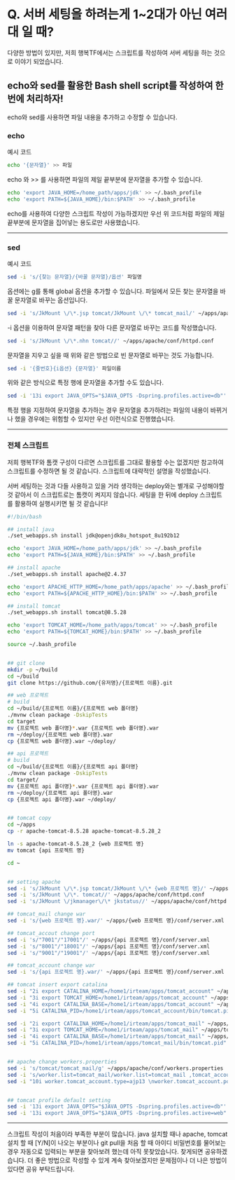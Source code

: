 # Q. 서버 세팅을 하려는게 1~2대가 아닌 여러대 일 때?
다양한 방법이 있지만, 저희 행복TF에서는 스크립트를 작성하여 서버 세팅을 하는 것으로 이야기 되었습니다. 


## echo와 sed를 활용한 Bash shell script를 작성하여 한번에 처리하자!

echo와 sed를 사용하면 파일 내용을 추가하고 수정할 수 있습니다. 

### echo
예시 코드
```bash
echo '{문자열}' >> 파일
```
echo 와 >> 를 사용하면 파일의 제일 끝부분에 문자열을 추가할 수 있습니다.
```bash
echo 'export JAVA_HOME=/home_path/apps/jdk' >> ~/.bash_profile
echo 'export PATH=${JAVA_HOME}/bin:$PATH' >> ~/.bash_profile
```
echo를 사용하여 다양한 스크립트 작성이 가능하겠지만 우선 위 코드처럼 파일의 제일 끝부분에 문자열을 집어넣는 용도로만 사용했습니다.


* * *


### sed 
예시 코드
```bash
sed -i 's/{찾는 문자열}/{바꿀 문자열}/옵션' 파일명
```
옵션에는 g를 통해 global 옵션을 추가할 수 있습니다. 파일에서 모든 찾는 문자열을 바꿀 문자열로 바꾸는 옵션입니다.

```bash
sed -i 's/JkMount \/\*.jsp tomcat/JkMount \/\* tomcat_mail/' ~/apps/apache/conf/httpd.conf
```
-i 옵션을 이용하여 문자열 패턴을 찾아 다른 문자열로 바꾸는 코드를 작성했습니다.

```bash
sed -i 's/JkMount \/\*.nhn tomcat//' ~/apps/apache/conf/httpd.conf
```
문자열을 지우고 싶을 때 위와 같은 방법으로 빈 문자열로 바꾸는 것도 가능합니다.

```bash
sed -i '{줄번호}{i옵션} {문자열}' 파일이름
```
위와 같은 방식으로 특정 행에 문자열을 추가할 수도 있습니다.
```bash
sed -i '13i export JAVA_OPTS="$JAVA_OPTS -Dspring.profiles.active=db"' ~/apps/tomcat_account/bin/setenv.sh
```
특정 행을 지정하여 문자열을 추가하는 경우 문자열을 추가하려는 파일의 내용이 바뀌거나 했을 경우에는 위험할 수 있지만 우선 이런식으로 진행했습니다.



* * *

### 전체 스크립트
저희 행복TF와 톰캣 구성이 다르면 스크립트를 그대로 활용할 수는 없겠지만 참고하여 스크립트를 수정하면 될 것 같습니다.
스크립트에 대략적인 설명을 작성했습니다.

서버 세팅하는 것과 다들 사용하고 있을 거라 생각하는 deploy와는 별개로 구성해야할 것 같아서 이 스크립트로는 톰캣이 켜지지 않습니다.
세팅을 한 뒤에 deploy 스크립트를 활용하여 실행시키면 될 것 같습니다!
```bash
#!/bin/bash

## install java
./set_webapps.sh install jdk@openjdk8u_hotspot_8u192b12

echo 'export JAVA_HOME=/home_path/apps/jdk' >> ~/.bash_profile
echo 'export PATH=${JAVA_HOME}/bin:$PATH' >> ~/.bash_profile

## install apache
./set_webapps.sh install apache@2.4.37

echo 'export APACHE_HTTP_HOME=/home_path/apps/apache' >> ~/.bash_profile
echo 'export PATH=${APACHE_HTTP_HOME}/bin:$PATH' >> ~/.bash_profile

## install tomcat
./set_webapps.sh install tomcat@8.5.28

echo 'export TOMCAT_HOME=/home_path/apps/tomcat' >> ~/.bash_profile
echo 'export PATH=${TOMCAT_HOME}/bin:$PATH' >> ~/.bash_profile

source ~/.bash_profile


## git clone
mkdir -p ~/build
cd ~/build
git clone https://github.com/{유저명}/{프로젝트 이름}.git

## web 프로젝트
# build
cd ~/build/{프로젝트 이름}/{프로젝트 web 폴더명}
./mvnw clean package -DskipTests
cd target
mv {프로젝트 web 폴더명}*.war {프로젝트 web 폴더명}.war
rm ~/deploy/{프로젝트 web 폴더명}.war
cp {프로젝트 web 폴더명}.war ~/deploy/

## api 프로젝트
# build
cd ~/build/{프로젝트 이름}/{프로젝트 api 폴더명}
./mvnw clean package -DskipTests
cd target/
mv {프로젝트 api 폴더명}*.war {프로젝트 api 폴더명}.war
rm ~/deploy/{프로젝트 api 폴더명}.war
cp {프로젝트 api 폴더명}.war ~/deploy/


## tomcat copy
cd ~/apps
cp -r apache-tomcat-8.5.28 apache-tomcat-8.5.28_2

ln -s apache-tomcat-8.5.28_2 {web 프로젝트 명}
mv tomcat {api 프로젝트 명}

cd ~


## setting apache
sed -i 's/JkMount \/\*.jsp tomcat/JkMount \/\* {web 프로젝트 명}/' ~/apps/apache/conf/httpd.conf
sed -i 's/JkMount \/\*. tomcat//' ~/apps/apache/conf/httpd.conf
sed -i 's/JkMount \/jkmanager\/\* jkstatus//' ~/apps/apache/conf/httpd.conf

## tomcat_mail change war
sed -i 's/{web 프로젝트 명}.war/' ~/apps/{web 프로젝트 명}/conf/server.xml

## tomcat_accout change port
sed -i 's/"7001"/"17001"/' ~/apps/{api 프로젝트 명}/conf/server.xml
sed -i 's/"8001"/"18001"/' ~/apps/{api 프로젝트 명}/conf/server.xml
sed -i 's/"9001"/"19001"/' ~/apps/{api 프로젝트 명}/conf/server.xml

## tomcat_account change war
sed -i 's/{api 프로젝트 명}.war/' ~/apps/{api 프로젝트 명}/conf/server.xml

## tomcat insert export catalina
sed -i "2i export CATALINA_HOME=/home1/irteam/apps/tomcat_account" ~/apps/tomcat_account/bin/catalina.sh
sed -i "3i export TOMCAT_HOME=/home1/irteam/apps/tomcat_account" ~/apps/tomcat_account/bin/catalina.sh
sed -i "4i export CATALINA_BASE=/home1/irteam/apps/tomcat_account" ~/apps/tomcat_account/bin/catalina.sh
sed -i "5i CATALINA_PID=/home1/irteam/apps/tomcat_account/bin/tomcat.pid" ~/apps/tomcat_account/bin/catalina.sh

sed -i "2i export CATALINA_HOME=/home1/irteam/apps/tomcat_mail" ~/apps/tomcat_mail/bin/catalina.sh
sed -i "3i export TOMCAT_HOME=/home1/irteam/apps/tomcat_mail" ~/apps/tomcat_mail/bin/catalina.sh
sed -i "4i export CATALINA_BASE=/home1/irteam/apps/tomcat_mail" ~/apps/tomcat_mail/bin/catalina.sh
sed -i "5i CATALINA_PID=/home1/irteam/apps/tomcat_mail/bin/tomcat.pid" ~/apps/tomcat_mail/bin/catalina.sh


## apache change workers.properties
sed -i 's/tomcat/tomcat_mail/g' ~/apps/apache/conf/workers.properties
sed -i 's/worker.list=tomcat_mail/worker.list=tomcat_mail ,tomcat_account/' ~/apps/apache/conf/workers.properties
sed -i "10i worker.tomcat_account.type=ajp13 \nworker.tomcat_account.port=18001\n#worker.tomcat_account.connect_timeout=1000\n#worker.tomcat_account.prepost_timeout=1000\nworker.tomcat_account.socket_timeout=10\nworker.tomcat_account.connection_pool_timeout=10\n#worker.tomcat_account.reply_timeout=1000\n" ~/apps/apache/conf/workers.properties


## tomcat profile default setting
sed -i '13i export JAVA_OPTS="$JAVA_OPTS -Dspring.profiles.active=db"' ~/apps/tomcat_account/bin/setenv.sh
sed -i '13i export JAVA_OPTS="$JAVA_OPTS -Dspring.profiles.active=web"' ~/apps/tomcat_mail/bin/setenv.sh
```


* * *
스크립트 작성이 처음이라 부족한 부분이 많습니다. 
java 설치할 때나 apache, tomcat 설치 할 때 \[Y/N]이 나오는 부분이나
git pull을 처음 할 때 아이디 비밀번호를 물어보는 경우 자동으로 입력되는 부분을 찾아보려 했는데 아직 못찾았습니다. 찾게되면 공유하겠습니다.
더 좋은 방법으로 작성할 수 있게 계속 찾아보겠지만 문제점이나 더 나은 방법이 있다면 공유 부탁드립니다.
<!--stackedit_data:
eyJoaXN0b3J5IjpbLTkxNzYyMjMzM119
-->